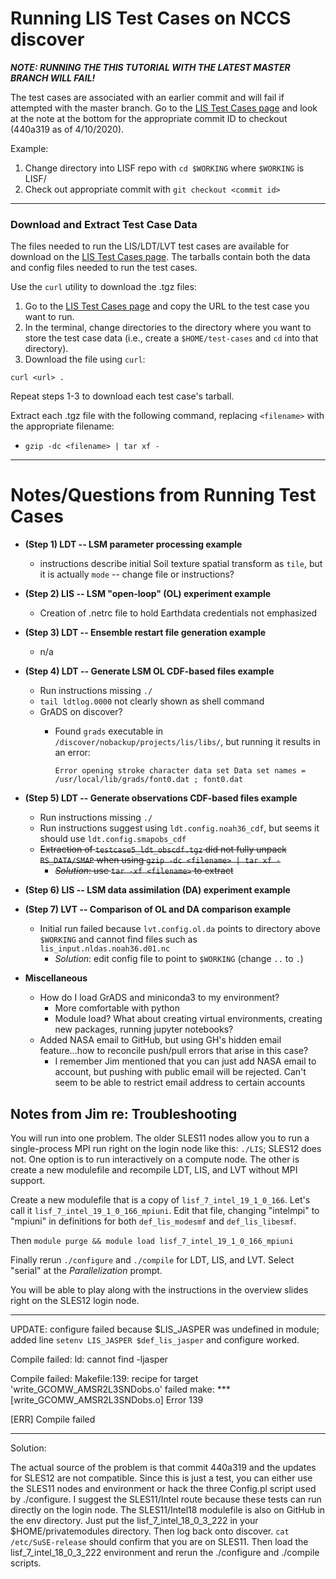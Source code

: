 # Running LIS Test Cases on NCCS discover

***NOTE: RUNNING THE THIS TUTORIAL WITH THE LATEST MASTER BRANCH WILL FAIL!***

The test cases are associated with an earlier commit and will fail if attempted with the master branch.  Go to the [LIS Test Cases page](https://lis.gsfc.nasa.gov/tests/lis) and look at the note at the bottom for the appropriate commit ID to checkout (440a319 as of 4/10/2020).

Example:
1. Change directory into LISF repo with `cd $WORKING` where `$WORKING` is LISF/
2. Check out appropriate commit with `git checkout <commit id>`

----

### Download and Extract Test Case Data

The files needed to run the LIS/LDT/LVT test cases are available for download on the [LIS Test Cases page](https://lis.gsfc.nasa.gov/tests/lis). The tarballs contain both the data and config files needed to run the test cases.

Use the `curl` utility to download the .tgz files:
1. Go to the [LIS Test Cases page](https://lis.gsfc.nasa.gov/tests/lis) and copy the URL to the test case you want to run.
2. In the terminal, change directories to the directory where you want to store the test case data (i.e., create a `$HOME/test-cases` and `cd` into that directory).
3. Download the file using `curl`:

  `curl <url> .`

Repeat steps 1-3 to download each test case's tarball.

Extract each .tgz file with the following command, replacing `<filename>` with the appropriate filename:

* `gzip -dc <filename> | tar xf -`

----

# Notes/Questions from Running Test Cases

* **(Step 1) LDT -- LSM parameter processing example**
  * instructions describe initial Soil texture spatial transform as `tile`, but it is actually `mode` -- change file or instructions?
* **(Step 2) LIS -- LSM "open-loop" (OL) experiment example**
  * Creation of .netrc file to hold Earthdata credentials not emphasized
* **(Step 3) LDT -- Ensemble restart file generation example**
  * n/a
* **(Step 4) LDT -- Generate LSM OL CDF-based files example**
  * Run instructions missing `./`
  * `tail ldtlog.0000` not clearly shown as shell command
  * GrADS on discover?
    * Found `grads` executable in `/discover/nobackup/projects/lis/libs/`, but running it results in an error:

      `Error opening stroke character data set
  Data set names = /usr/local/lib/grads/font0.dat ; font0.dat`
* **(Step 5) LDT -- Generate observations CDF-based files example**
  * Run instructions missing `./`
  * Run instructions suggest using `ldt.config.noah36_cdf`, but seems it should use `ldt.config.smapobs_cdf`
  * ~~Extraction of `testcase5_ldt_obscdf.tgz` did not fully unpack `RS_DATA/SMAP` when using `gzip -dc <filename> | tar xf -`~~
    * ~~*Solution*: use `tar -xf <filename>` to extract~~
* **(Step 6) LIS -- LSM data assimilation (DA) experiment example**
* **(Step 7) LVT -- Comparison of OL and DA comparison example**
  * Initial run failed because `lvt.config.ol.da` points to directory above `$WORKING` and cannot find files such as `lis_input.nldas.noah36.d01.nc`
    * *Solution*: edit config file to point to `$WORKING` (change `..` to `.`)

* **Miscellaneous**
  * How do I load GrADS and miniconda3 to my environment?
    * More comfortable with python
    * Module load? What about creating virtual environments, creating new packages, running jupyter notebooks?
  * Added NASA email to GitHub, but using GH's hidden email feature...how to reconcile push/pull errors that arise in this case?
    * I remember Jim mentioned that you can just add NASA email to account, but pushing with public email will be rejected. Can't seem to be able to restrict email address to certain accounts


## Notes from Jim re: Troubleshooting

You will run into one problem.  The older SLES11 nodes allow you to run a single-process MPI run right on the login node like this: `./LIS`; SLES12 does not.  One option is to run interactively on a compute node.  The other is create a new modulefile and recompile LDT, LIS, and LVT without MPI support.

Create a new modulefile that is a copy of `lisf_7_intel_19_1_0_166`.  Let's call it `lisf_7_intel_19_1_0_166_mpiuni`.  Edit that file, changing "intelmpi" to "mpiuni" in definitions for both `def_lis_modesmf` and `def_lis_libesmf`.

Then `module purge && module load lisf_7_intel_19_1_0_166_mpiuni`

Finally rerun `./configure` and `./compile` for LDT, LIS, and LVT.  Select "serial" at the *Parallelization* prompt.

You will be able to play along with the instructions in the overview slides right on the SLES12 login node.

********
UPDATE: configure failed because $LIS_JASPER was undefined in module; added line `setenv LIS_JASPER $def_lis_jasper` and configure worked.

Compile failed: ld: cannot find -ljasper

Compile failed:
Makefile:139: recipe for target 'write_GCOMW_AMSR2L3SNDobs.o' failed
make: *** [write_GCOMW_AMSR2L3SNDobs.o] Error 139

[ERR] Compile failed

********

Solution:

The actual source of the problem is that commit 440a319 and the updates for SLES12 are not compatible. Since this is just a test, you can either use the SLES11 nodes and environment or hack the three Config.pl script used by ./configure.  I suggest the SLES11/Intel route because these tests can run directly on the login node.  The SLES11/Intel18 modulefile is also on GitHub in the env directory.  Just put the lisf_7_intel_18_0_3_222 in your $HOME/privatemodules directory.  Then log back onto discover.  `cat /etc/SuSE-release` should confirm that you are on SLES11.  Then load the lisf_7_intel_18_0_3_222 environment and rerun the ./configure and ./compile scripts.
